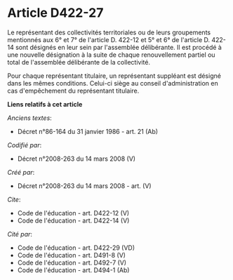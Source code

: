 # Article D422-27

Le représentant des collectivités territoriales ou de leurs groupements mentionnés aux 6° et 7° de l'article D. 422-12 et 5°
et 6° de l'article D. 422-14 sont désignés en leur sein par l'assemblée délibérante. Il est procédé à une nouvelle
désignation à la suite de chaque renouvellement partiel ou total de l'assemblée délibérante de la collectivité. 

Pour chaque représentant titulaire, un représentant suppléant est désigné dans les mêmes conditions. Celui-ci siège au
conseil d'administration en cas d'empêchement du représentant titulaire.

**Liens relatifs à cet article**

_Anciens textes_:

  - Décret n°86-164 du 31 janvier 1986 - art. 21 (Ab)

_Codifié par_:

  - Décret n°2008-263 du 14 mars 2008 (V)

_Créé par_:

  - Décret n°2008-263 du 14 mars 2008 - art. (V)

_Cite_:

  - Code de l'éducation - art. D422-12 (V)
  - Code de l'éducation - art. D422-14 (V)

_Cité par_:

  - Code de l'éducation - art. D422-29 (VD)
  - Code de l'éducation - art. D491-8 (V)
  - Code de l'éducation - art. D492-7 (V)
  - Code de l'éducation - art. D494-1 (Ab)
